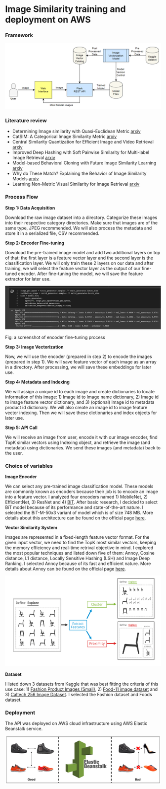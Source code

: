# Image Similarity training and deployment on AWS

### Framework

![Image%20Similarity%20training%20and%20deployment%20on%20AWS%209b80dd353dd14a5386cd42eece3865af/Untitled.png](Image%20Similarity%20training%20and%20deployment%20on%20AWS%209b80dd353dd14a5386cd42eece3865af/Untitled.png)

### Literature review

- Determining Image similarity with Quasi-Euclidean Metric [arxiv](https://arxiv.org/abs/2006.14644v1)
- CatSIM: A Categorical Image Similarity Metric [arxiv](https://arxiv.org/abs/2004.09073v1)
- Central Similarity Quantization for Efficient Image and Video Retrieval [arxiv](https://arxiv.org/abs/1908.00347v5)
- Improved Deep Hashing with Soft Pairwise Similarity for Multi-label Image Retrieval [arxiv](https://arxiv.org/abs/1803.02987v3)
- Model-based Behavioral Cloning with Future Image Similarity Learning [arxiv](https://arxiv.org/abs/1910.03157v1)
- Why do These Match? Explaining the Behavior of Image Similarity Models [arxiv](https://arxiv.org/abs/1905.10797v1)
- Learning Non-Metric Visual Similarity for Image Retrieval [arxiv](https://arxiv.org/abs/1709.01353v2)

### Process Flow

**Step 1: Data Acquisition**

Download the raw image dataset into a directory. Categorize these images into their respective category directories. Make sure that images are of the same type, JPEG recommended. We will also process the metadata and store it in a serialized file, CSV recommended. 

**Step 2: Encoder Fine-tuning**

Download the pre-trained image model and add two additional layers on top of that: the first layer is a feature vector layer and the second layer is the classification layer. We will only train these 2 layers on our data and after training, we will select the feature vector layer as the output of our fine-tuned encoder. After fine-tuning the model, we will save the feature extractor for later use.

![Image%20Similarity%20training%20and%20deployment%20on%20AWS%209b80dd353dd14a5386cd42eece3865af/Untitled%201.png](Image%20Similarity%20training%20and%20deployment%20on%20AWS%209b80dd353dd14a5386cd42eece3865af/Untitled%201.png)

Fig: a screenshot of encoder fine-tuning process

**Step 3: Image Vectorization**

Now, we will use the encoder (prepared in step 2) to encode the images (prepared in step 1). We will save feature vector of each image as an array in a directory. After processing, we will save these embeddings for later use.

**Step 4: Metadata and Indexing**

We will assign a unique id to each image and create dictionaries to locate information of this image: 1) Image id to Image name dictionary, 2) Image id to image feature vector dictionary, and 3) (optional) Image id to metadata product id dictionary. We will also create an image id to image feature vector indexing. Then we will save these dictionaries and index objects for later use.

**Step 5: API Call**

We will receive an image from user, encode it with our image encoder, find TopK similar vectors using Indexing object, and retrieve the image (and metadata) using dictionaries. We send these images (and metadata) back to the user.

### Choice of variables

**Image Encoder**

We can select any pre-trained image classification model. These models are commonly known as encoders because their job is to encode an image into a feature vector. I analyzed four encoders named 1) MobileNet, 2) EfficientNet, 3) ResNet and 4) [BiT](https://tfhub.dev/google/bit/m-r152x4/1). After basic research, I decided to select BiT model because of its performance and state-of-the-art nature. I selected the BiT-M-50x3 variant of model which is of size 748 MB. More details about this architecture can be found on the official page [here](https://tfhub.dev/google/bit/m-r50x3/1). 

**Vector Similarity System**

Images are represented in a fixed-length feature vector format. For the given input vector, we need to find the TopK most similar vectors, keeping the memory efficiency and real-time retrival objective in mind. I explored the most popular techniques and listed down five of them: Annoy, Cosine distance, L1 distance, Locally Sensitive Hashing (LSH) and Image Deep Ranking. I selected Annoy because of its fast and efficient nature. More details about Annoy can be found on the official page [here](https://github.com/spotify/annoy).

![Image%20Similarity%20training%20and%20deployment%20on%20AWS%209b80dd353dd14a5386cd42eece3865af/Untitled%202.png](Image%20Similarity%20training%20and%20deployment%20on%20AWS%209b80dd353dd14a5386cd42eece3865af/Untitled%202.png)

**Dataset**

I listed down 3 datasets from Kaggle that was best fitting the criteria of this use case: 1) [Fashion Product Images (Small)](https://www.kaggle.com/bhaskar2443053/fashion-small?), 2) [Food-11 image dataset](https://www.kaggle.com/trolukovich/food11-image-dataset?) and 3) [Caltech 256 Image Dataset](https://www.kaggle.com/jessicali9530/caltech256?). I selected the Fashion dataset and Foods dataset.

### Deployment

The API was deployed on AWS cloud infrastructure using AWS Elastic Beanstalk service.

![Image%20Similarity%20training%20and%20deployment%20on%20AWS%209b80dd353dd14a5386cd42eece3865af/Untitled%203.png](Image%20Similarity%20training%20and%20deployment%20on%20AWS%209b80dd353dd14a5386cd42eece3865af/Untitled%203.png)